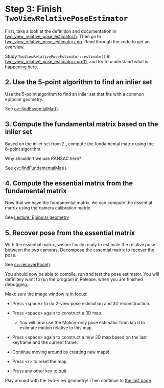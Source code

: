 # Step 3: Finish `TwoViewRelativePoseEstimator`
First, take a look at the definition and documentation in [two_view_relative_pose_estimator.h]. 
Then go to [two_view_relative_pose_estimator.cpp]. 
Read through the code to get an overview. 

Study `TwoViewRelativePoseEstimator::estimate()` in [two_view_relative_pose_estimator.cpp:11], and try to understand what is happening here.

[two_view_relative_pose_estimator.h]:      https://github.com/tek5030/lab-simple-vo/blob/master/two_view_relative_pose_estimator.h
[two_view_relative_pose_estimator.cpp]:    https://github.com/tek5030/lab-simple-vo/blob/master/two_view_relative_pose_estimator.cpp
[two_view_relative_pose_estimator.cpp:11]: https://github.com/tek5030/lab-simple-vo/blob/master/two_view_relative_pose_estimator.cpp#11

## 2. Use the 5-point algorithm to find an inlier set
Use the 5-point algorithm to find an inlier set that fits with a common epipolar geometry.

See [cv::findEssentialMat()].

## 3. Compute the fundamental matrix based on the inlier set
Based on the inlier set from 2., compute the fundamental matrix using the 8-point algorithm.

Why shouldn't we use RANSAC here?

See [cv::findFundamentalMat()].

## 4. Compute the essential matrix from the fundamental matrix
Now that we have the fundamental matrix, we can compute the essential matrix using the camera calibration matrix.

See [Lecture: Epipolar geometry](https://www.uio.no/studier/emner/matnat/its/TEK5030/v23/lectures/11-two-view-geometry/epipolar-geometry_2023.pdf)

## 5. Recover pose from the essential matrix
With the essential matrix, we are finally ready to estimate the relative pose between the two cameras. Decompose the essential matrix to recover the pose.

See [cv::recoverPose()].

You should now be able to compile, run and test the pose estimator. 
You will definitely want to run the program in Release, when you are finished debugging.

Make sure the image window is in focus:
- Press \<space\> to do 2-view pose estimation and 3D reconstruction.
- Press \<space\> again to construct a 3D map.
  - You will now use the Motion-only pose estimator from lab 6 to estimate motion relative to this map.
- Press \<space\> again to construct a new 3D map based on the last keyframe and the current frame.
- Continue moving around by creating new maps!

- Press \<r\> to reset the map.
- Press any other key to quit.

Play around with the two-view geometry!
Then continue to [the last page](4-further-experiments.md).

[cv::findEssentialMat()]:   https://docs.opencv.org/4.5.5/d9/d0c/group__calib3d.html#ga13f7e34de8fa516a686a56af1196247f
[cv::findFundamentalMat()]: https://docs.opencv.org/4.5.5/d9/d0c/group__calib3d.html#ga30ccb52f4e726daa039fd5cb5bf0822b
[cv::recoverPose()]:        https://docs.opencv.org/4.5.5/d9/d0c/group__calib3d.html#gadb7d2dfcc184c1d2f496d8639f4371c0